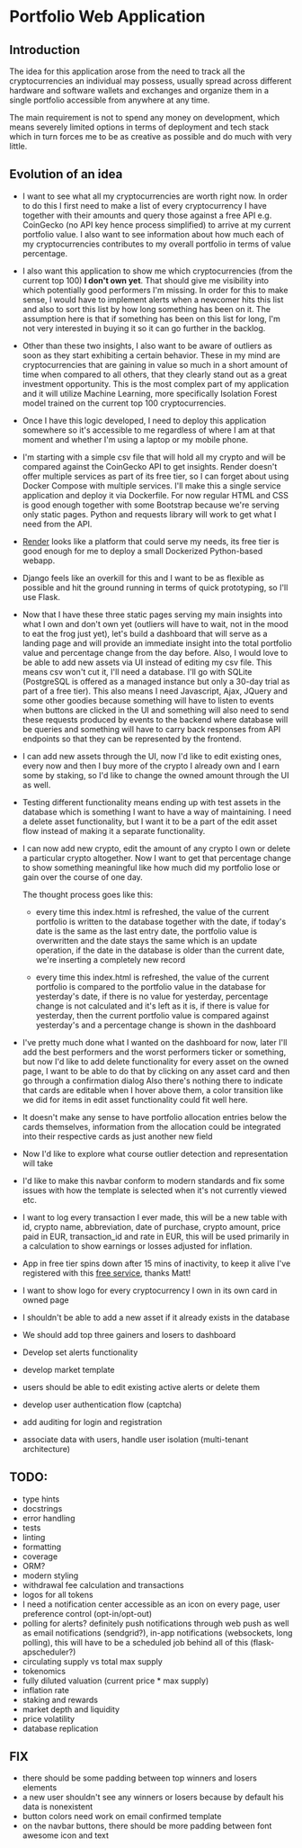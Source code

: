 # Portfolio Web Application

## Introduction

The idea for this application arose from the need to track all the cryptocurrencies 
an individual may possess, usually spread across different hardware and software wallets and exchanges
and organize them in a single portfolio accessible from anywhere at any time.

The main requirement is not to spend any money on development, which means severely limited options in terms of deployment and tech stack
which in turn forces me to be as creative as possible and do much with very little.

## Evolution of an idea

- I want to see what all my cryptocurrencies are worth right now. In order to do this I first need to make a list of 
every cryptocurrency I have together with their amounts and query those against a free API e.g. CoinGecko (no API key hence process simplified) to arrive at
my current portfolio value. I also want to see information about how much each of my cryptocurrencies contributes to my overall portfolio in terms of value percentage.


- I also want this application to show me which cryptocurrencies (from the current top 100) **I don't own yet**. That should give me
visibility into which potentially good performers I'm missing. In order for this to make sense, I would have to implement alerts when a newcomer hits this list and also to sort this list by how long something has been on it. The assumption here is that
if something has been on this list for long, I'm not very interested in buying it so it can go further in the backlog.
  

- Other than these two insights, I also want to be aware of outliers as soon as they start exhibiting a certain behavior.
These in my mind are cryptocurrencies that are gaining in value so much in a short amount of time when compared to all others, that they clearly
stand out as a great investment opportunity. This is the most complex part of my application and it will utilize Machine Learning, more specifically Isolation Forest model trained on the current top 100 cryptocurrencies. 


- Once I have this logic developed, I need to deploy this application somewhere so it's accessible to me regardless of where I am at that moment and whether I'm using a laptop or my mobile phone. 


- I'm starting with a simple csv file that will hold all my crypto and will be compared against the CoinGecko API to get insights.
Render doesn't offer multiple services as part of its free tier, so I can forget about using Docker Compose with multiple services. I'll make this a single service application and deploy it via Dockerfile.
For now regular HTML and CSS is good enough together with some Bootstrap because we're serving only static pages. Python and requests library will work to get what I need from the API.


- [Render](https://render.com/) looks like a platform that could serve my needs, its free tier is good enough for me to deploy a small Dockerized Python-based webapp.


- Django feels like an overkill for this and I want to be as flexible as possible and hit the ground running in terms of quick prototyping, so I'll use Flask.


- Now that I have these three static pages serving my main insights into what I own and don't own yet (outliers will have to wait, not in the mood to eat the frog just yet),
let's build a dashboard that will serve as a landing page and will provide an immediate insight into the total portfolio value and percentage change from the day before.
Also, I would love to be able to add new assets via UI instead of editing my csv file. This means csv won't cut it, I'll need a database. I'll go with SQLite (PostgreSQL is offered as a managed instance but only a 30-day trial as part of a free tier).
This also means I need Javascript, Ajax, JQuery and some other goodies because something will have to listen to events when buttons are clicked in the UI and something will also need to send these requests produced by events
to the backend where database will be queries and something will have to carry back responses from API endpoints so that they can be represented by the frontend.


- I can add new assets through the UI, now I'd like to edit existing ones, every now and then I buy more of the crypto I already own and I earn some by staking, so I'd like to change the owned amount through the UI as well.


- Testing different functionality means ending up with test assets in the database which is something I want to have a way of maintaining. I need a delete asset functionality, but I want it to be a part of the edit asset flow instead of making it a separate functionality.


- I can now add new crypto, edit the amount of any crypto I own or delete a particular crypto altogether.
Now I want to get that percentage change to show something meaningful like how much did my portfolio lose or gain over the course of one day.

    The thought process goes like this:
  - every time this index.html is refreshed, the value of the current portfolio is written to the database together with the date, if today's date is the same as the last entry date, the portfolio value is overwritten and the date stays the same which is an update operation, if the date in the database is older than the current date, we're inserting a completely new record

  - every time this index.html is refreshed, the value of the current portfolio is compared to the portfolio value in the database for yesterday's date, if there is no value for yesterday, percentage change is not calculated and it's left as it is, if there is value for yesterday, then the current portfolio value is compared against yesterday's and a percentage change is shown in the dashboard


- I've pretty much done what I wanted on the dashboard for now, later I'll add the best performers and the worst performers ticker or something, but now I'd like to add delete functionality for every asset on the owned page, I want to be able to do that by clicking on any asset card and then go through a confirmation dialog
Also there's nothing there to indicate that cards are editable when I hover above them, a color transition like we did for items in edit asset functionality could fit well here.


- It doesn't make any sense to have portfolio allocation entries below the cards themselves, information from the allocation could be integrated into their respective cards as just another new field


- Now I'd like to explore what course outlier detection and representation will take


- I'd like to make this navbar conform to modern standards and fix some issues with how the template is selected when it's not currently viewed etc.


- I want to log every transaction I ever made, this will be a new table with id, crypto name, abbreviation, date of purchase, crypto amount, price paid in EUR, transaction_id and rate in EUR, this will be used primarily in a calculation to show earnings or losses adjusted for inflation.


- App in free tier spins down after 15 mins of inactivity, to keep it alive I've registered with this [free service](https://dashdashhard.com/), thanks Matt!


- I want to show logo for every cryptocurrency I own in its own card in owned page


- I shouldn't be able to add a new asset if it already exists in the database


- We should add top three gainers and losers to dashboard


- Develop set alerts functionality


- develop market template


- users should be able to edit existing active alerts or delete them


- develop user authentication flow (captcha)


- add auditing for login and registration


- associate data with users, handle user isolation (multi-tenant architecture)




## TODO:

- type hints
- docstrings
- error handling
- tests
- linting
- formatting
- coverage
- ORM?
- modern styling
- withdrawal fee calculation and transactions
- logos for all tokens
- I need a notification center accessible as an icon on every page, user preference control (opt-in/opt-out)
- polling for alerts? definitely push notifications through web push as well as email notifications (sendgrid?), in-app notifications (websockets, long polling), this will have to be a scheduled job behind all of this (flask-apscheduler?)
- circulating supply vs total max supply
- tokenomics
- fully diluted valuation (current price * max supply)
- inflation rate
- staking and rewards
- market depth and liquidity
- price volatility
- database replication

## FIX

- there should be some padding between top winners and losers elements
- a new user shouldn't see any winners or losers because by default his data is nonexistent
- button colors need work on email confirmed template
- on the navbar buttons, there should be more padding between font awesome icon and text
